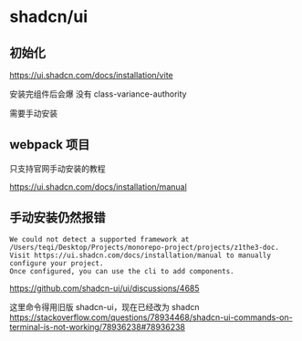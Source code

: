 # shadcn/ui

## 初始化

https://ui.shadcn.com/docs/installation/vite

安装完组件后会爆 没有 class-variance-authority

需要手动安装

## webpack 项目

只支持官网手动安装的教程

https://ui.shadcn.com/docs/installation/manual

## 手动安装仍然报错

```
We could not detect a supported framework at /Users/teqi/Desktop/Projects/monorepo-project/projects/z1the3-doc.
Visit https://ui.shadcn.com/docs/installation/manual to manually configure your project.
Once configured, you can use the cli to add components.
```

https://github.com/shadcn-ui/ui/discussions/4685

这里命令得用旧版 shadcn-ui，现在已经改为 shadcn
https://stackoverflow.com/questions/78934468/shadcn-ui-commands-on-terminal-is-not-working/78936238#78936238
